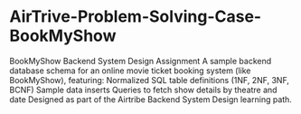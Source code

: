 # AirTrive-Problem-Solving-Case-BookMyShow
BookMyShow Backend System Design Assignment  A sample backend database schema for an online movie ticket booking system (like BookMyShow), featuring:  Normalized SQL table definitions (1NF, 2NF, 3NF, BCNF)  Sample data inserts  Queries to fetch show details by theatre and date  Designed as part of the Airtribe Backend System Design learning path.
